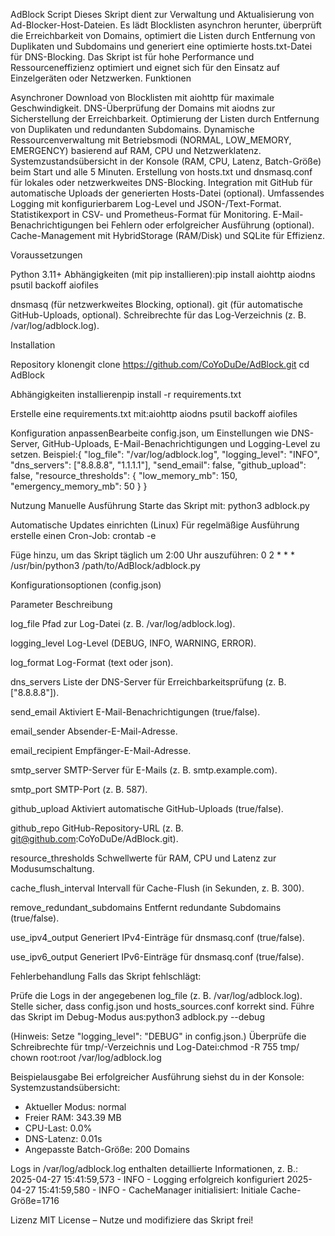 AdBlock Script
Dieses Skript dient zur Verwaltung und Aktualisierung von Ad-Blocker-Host-Dateien. Es lädt Blocklisten asynchron herunter, überprüft die Erreichbarkeit von Domains, optimiert die Listen durch Entfernung von Duplikaten und Subdomains und generiert eine optimierte hosts.txt-Datei für DNS-Blocking. Das Skript ist für hohe Performance und Ressourceneffizienz optimiert und eignet sich für den Einsatz auf Einzelgeräten oder Netzwerken.
Funktionen

Asynchroner Download von Blocklisten mit aiohttp für maximale Geschwindigkeit.
DNS-Überprüfung der Domains mit aiodns zur Sicherstellung der Erreichbarkeit.
Optimierung der Listen durch Entfernung von Duplikaten und redundanten Subdomains.
Dynamische Ressourcenverwaltung mit Betriebsmodi (NORMAL, LOW_MEMORY, EMERGENCY) basierend auf RAM, CPU und Netzwerklatenz.
Systemzustandsübersicht in der Konsole (RAM, CPU, Latenz, Batch-Größe) beim Start und alle 5 Minuten.
Erstellung von hosts.txt und dnsmasq.conf für lokales oder netzwerkweites DNS-Blocking.
Integration mit GitHub für automatische Uploads der generierten Hosts-Datei (optional).
Umfassendes Logging mit konfigurierbarem Log-Level und JSON-/Text-Format.
Statistikexport in CSV- und Prometheus-Format für Monitoring.
E-Mail-Benachrichtigungen bei Fehlern oder erfolgreicher Ausführung (optional).
Cache-Management mit HybridStorage (RAM/Disk) und SQLite für Effizienz.

Voraussetzungen

Python 3.11+
Abhängigkeiten (mit pip installieren):pip install aiohttp aiodns psutil backoff aiofiles


dnsmasq (für netzwerkweites Blocking, optional).
git (für automatische GitHub-Uploads, optional).
Schreibrechte für das Log-Verzeichnis (z. B. /var/log/adblock.log).

Installation

Repository klonengit clone https://github.com/CoYoDuDe/AdBlock.git
cd AdBlock


Abhängigkeiten installierenpip install -r requirements.txt

Erstelle eine requirements.txt mit:aiohttp
aiodns
psutil
backoff
aiofiles


Konfiguration anpassenBearbeite config.json, um Einstellungen wie DNS-Server, GitHub-Uploads, E-Mail-Benachrichtigungen und Logging-Level zu setzen. Beispiel:{
    "log_file": "/var/log/adblock.log",
    "logging_level": "INFO",
    "dns_servers": ["8.8.8.8", "1.1.1.1"],
    "send_email": false,
    "github_upload": false,
    "resource_thresholds": {
        "low_memory_mb": 150,
        "emergency_memory_mb": 50
    }
}



Nutzung
Manuelle Ausführung
Starte das Skript mit:
python3 adblock.py

Automatische Updates einrichten (Linux)
Für regelmäßige Ausführung erstelle einen Cron-Job:
crontab -e

Füge hinzu, um das Skript täglich um 2:00 Uhr auszuführen:
0 2 * * * /usr/bin/python3 /path/to/AdBlock/adblock.py

Konfigurationsoptionen (config.json)



Parameter
Beschreibung



log_file
Pfad zur Log-Datei (z. B. /var/log/adblock.log).


logging_level
Log-Level (DEBUG, INFO, WARNING, ERROR).


log_format
Log-Format (text oder json).


dns_servers
Liste der DNS-Server für Erreichbarkeitsprüfung (z. B. ["8.8.8.8"]).


send_email
Aktiviert E-Mail-Benachrichtigungen (true/false).


email_sender
Absender-E-Mail-Adresse.


email_recipient
Empfänger-E-Mail-Adresse.


smtp_server
SMTP-Server für E-Mails (z. B. smtp.example.com).


smtp_port
SMTP-Port (z. B. 587).


github_upload
Aktiviert automatische GitHub-Uploads (true/false).


github_repo
GitHub-Repository-URL (z. B. git@github.com:CoYoDuDe/AdBlock.git).


resource_thresholds
Schwellwerte für RAM, CPU und Latenz zur Modusumschaltung.


cache_flush_interval
Intervall für Cache-Flush (in Sekunden, z. B. 300).


remove_redundant_subdomains
Entfernt redundante Subdomains (true/false).


use_ipv4_output
Generiert IPv4-Einträge für dnsmasq.conf (true/false).


use_ipv6_output
Generiert IPv6-Einträge für dnsmasq.conf (true/false).


Fehlerbehandlung
Falls das Skript fehlschlägt:

Prüfe die Logs in der angegebenen log_file (z. B. /var/log/adblock.log).
Stelle sicher, dass config.json und hosts_sources.conf korrekt sind.
Führe das Skript im Debug-Modus aus:python3 adblock.py --debug

(Hinweis: Setze "logging_level": "DEBUG" in config.json.)
Überprüfe die Schreibrechte für tmp/-Verzeichnis und Log-Datei:chmod -R 755 tmp/
chown root:root /var/log/adblock.log



Beispielausgabe
Bei erfolgreicher Ausführung siehst du in der Konsole:
Systemzustandsübersicht:
- Aktueller Modus: normal
- Freier RAM: 343.39 MB
- CPU-Last: 0.0%
- DNS-Latenz: 0.01s
- Angepasste Batch-Größe: 200 Domains

Logs in /var/log/adblock.log enthalten detaillierte Informationen, z. B.:
2025-04-27 15:41:59,573 - INFO - Logging erfolgreich konfiguriert
2025-04-27 15:41:59,580 - INFO - CacheManager initialisiert: Initiale Cache-Größe=1716

Lizenz
MIT License – Nutze und modifiziere das Skript frei!
